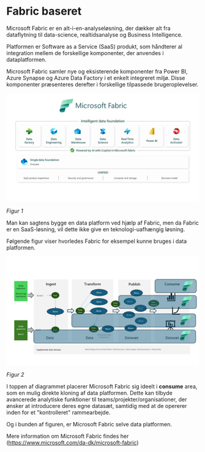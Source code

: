 
# Fabric baseret

Microsoft Fabric er en alt-i-en-analyseløsning, der dækker alt fra dataflytning til data-science, realtidsanalyse og Business Intelligence.

Platformen er Software as a Service (SaaS) produkt, som håndterer al integration mellem de forskellige komponenter, der anvendes i dataplatformen.

Microsoft Fabric samler nye og eksisterende komponenter fra Power BI, Azure Synapse og Azure Data Factory i et enkelt integreret miljø. Disse komponenter præsenteres derefter i forskellige tilpassede brugeroplevelser.

![figur1](../../images/danish/Slide11.JPG)

*Figur 1*

Man kan sagtens bygge en data platform ved hjælp af Fabric, men da Fabric er en SaaS-løsning, vil dette ikke give en teknologi-uafhængig løsning.

Følgende figur viser hvorledes Fabric for eksempel kunne bruges i data platformen.

![figur2](../../images/danish/Slide9.jpg)

*Figur 2*

I toppen af diagrammet placerer Microsoft Fabric sig ideelt i **consume** area, som en mulig direkte kloning af data platformen. Dette kan tilbyde avancerede analytiske funktioner til teams/projekter/organisationer, der ønsker at introducere deres egne datasæt, samtidig med at de opererer inden for et "kontrolleret" rammearbejde.

Og i bunden af figuren, er Microsoft Fabric selve data platformen.

Mere information om Microsoft Fabric findes her (https://www.microsoft.com/da-dk/microsoft-fabric)